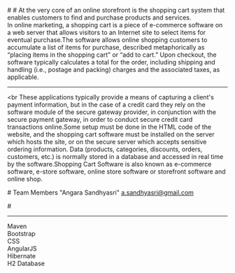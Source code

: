 #<This is my first project>
#<INTRODUCTION>
At the very core of an online storefront is the shopping cart system that enables customers to find and purchase products and services.<br>In online marketing, a shopping cart is a piece of e-commerce software on a web server that allows visitors to an Internet site to select items for eventual purchase.The software allows online shopping customers to accumulate a list of items for purchase, described metaphorically as “placing items in the shopping cart” or “add to cart.” Upon checkout, the software typically calculates a total for the order, including shipping and handling (i.e., postage and packing) charges and the associated taxes, as applicable.<hr>
<br<Technical definition>
These applications typically provide a means of capturing a client's payment information, but in the case of a credit card they rely on the software module of the secure gateway provider, in conjunction with the secure payment gateway, in order to conduct secure credit card transactions online.Some setup must be done in the HTML code of the website, and the shopping cart software must be installed on the server which hosts the site, or on the secure server which accepts sensitive ordering information.
Data (products, categories, discounts, orders, customers, etc.) is normally stored in a database and accessed in real time by the software.Shopping Cart Software is also known as e-commerce software, e-store software, online store software or storefront software and online shop.<br>

#<Team Members>
<a name="team-members"></a>Team Members
"Angara Sandhyasri" a.sandhyasri@gmail.com






#<Tecniques Used ><hr>
Maven<br>
Bootstrap<br>
CSS<br>
AngularJS<br>
Hibernate<br>
H2 Database<br>


